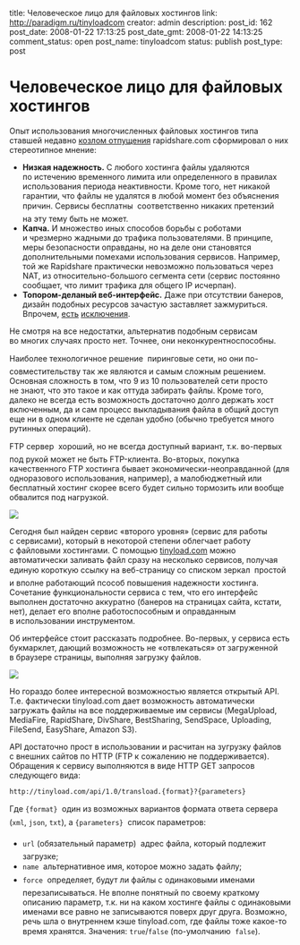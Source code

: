 title: Человеческое лицо для файловых хостингов
link: http://paradigm.ru/tinyloadcom
creator: admin
description: 
post_id: 162
post_date: 2008-01-22 17:13:25
post_date_gmt: 2008-01-22 14:13:25
comment_status: open
post_name: tinyloadcom
status: publish
post_type: post

# Человеческое лицо для файловых хостингов

Опыт использования многочисленных файловых хостингов типа ставшей недавно [козлом отпущения](http://b23.ru/nca) rapidshare.com сформировал о них стереотипное мнение:

  * **Низкая надежность.** С любого хостинга файлы удаляются по истечению временного лимита или определенного в правилах использования периода неактивности. Кроме того, нет никакой гарантии, что файлы не удалятся в любой момент без объяснения причин. Сервисы бесплатны  соответственно никаких претензий на эту тему быть не может.
  * **Капча.** И множество иных способов борьбы с роботами и чрезмерно жадными до трафика пользователями. В принципе, меры безопасности оправданы, но на деле они становятся дополнительными помехами использования сервисов. Например, той же Rapidshare практически невозможно пользоваться через NAT, из относительно-большого сегмента сети (сервис постоянно сообщает, что лимит трафика для общего IP исчерпан).
  * **Топором-деланый веб-интерфейс.** Даже при отсутствии банеров, дизайн подобных ресурсов зачастую заставляет зажмуриться. Впрочем, [есть](http://drop.io) [исключения](http://zalil.ru).

Не смотря на все недостатки, альтернатив подобным сервисам во многих случаях просто нет. Точнее, они неконкурентноспособны. 

Наиболее технологичное решение  пиринговые сети, но они по-совместительству так же являются и самым сложным решением. Основная сложность в том, что 9 из 10 пользователей сети просто не знают, что это такое и как оттуда забирать файлы. Кроме того, далеко не всегда есть возможность достаточно долго держать хост включенным, да и сам процесс выкладывания файла в общий доступ еще ни в одном клиенте не сделан удобно (обычно требуется много рутинных операций).

FTP сервер  хороший, но не всегда доступный вариант, т.к. во-первых под рукой может не быть FTP-клиента. Во-вторых, покупка качественного FTP хостинга бывает экономически-неоправданной (для одноразового использования, например), а малобюджетный или бесплатный хостинг скорее всего будет сильно тормозить или вообще обвалится под нагрузкой.

![](/;-\)/2008/01/tinyload-logo.png)

Сегодня был найден сервис «второго уровня» (сервис для работы с сервисами), который в некоторой степени облегчает работу с файловыми хостингами. С помощью [tinyload.com](http://tinyload.com) можно автоматически заливать файл сразу на несколько сервисов, получая единую короткую ссылку на веб-страницу со списком зеркал  простой и вполне работающий псособ повышения надежности хостинга. Сочетание функциональности сервиса с тем, что его интерфейс выполнен достаточно аккуратно (банеров на страницах сайта, кстати, нет), делает его вполне работоспособным и оправданным в использовании инструментом.

Об интерфейсе стоит рассказать подробнее. Во-первых, у сервиса есть букмарклет, дающий возможность не «отвлекаться» от загруженной в браузере страницы, выполняя загрузку файлов.

![](/;-\)/2008/01/tinyload-bookmarklet.png)

Но гораздо более интересной возможностью является открытый API. Т.е. фактически tinyload.com дает возможность автоматически загружать файлы на все поддерживаемые им сервисы (MegaUpload, MediaFire, RapidShare, DivShare, BestSharing, SendSpace, Uploading, FileSend, EasyShare, Amazon S3).

API достаточно прост в использовании и расчитан на зугрузку файлов с внешних сайтов по HTTP (FTP к сожалению не поддерживается). Обращения к сервису выполняются в виде HTTP GET запросов следующего вида:

`http://tinyload.com/api/1.0/transload.{format}?{parameters}`

Где `{format}`  один из возможных вариантов формата ответа сервера (`xml`, `json`, `txt`), а `{parameters}`  список параметров:

  * `url` (обязательный параметр)  адрес файла, который подлежит загрузке;
  * `name`  альтернативное имя, которое можно задать файлу;
  * `force`  определяет, будут ли файлы с одинаковыми именами перезаписываться. Не вполне понятный по своему краткому описанию параметр, т.к. ни на каком хостинге файлы с одинаковыми именами все равно не записываются поверх друг друга. Возможно, речь шла о внутреннем кэше tinyload.com, где файлы тоже какое-то время хранятся. Значения: `true`/`false` (по-умолчанию  `false`).